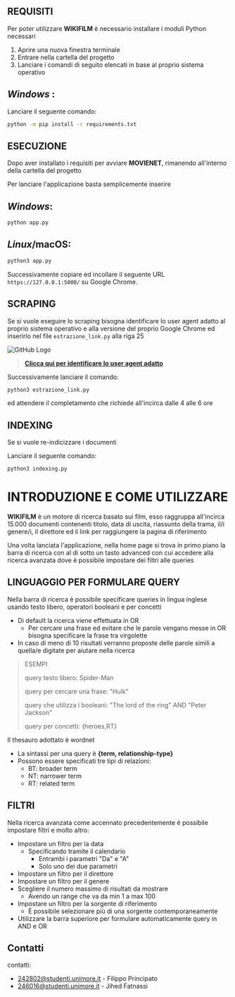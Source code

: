 
## **REQUISITI**

Per poter utilizzare **WIKIFILM** è necessario installare i moduli Python necessari

1. Aprire una nuova finestra terminale
2. Entrare nella cartella del progetto
3. Lanciare i comandi di seguito elencati in base al proprio sistema operativo

## *Windows* :

Lanciare il seguente comando:

```bash
python -m pip install -r requirements.txt
```

## **ESECUZIONE**

Dopo aver installato i requisiti per avviare **MOVIENET**, rimanendo all'interno della cartella del progetto

Per lanciare l'applicazione basta semplicemente inserire

## *Windows*:

```bash
python app.py
```

## *Linux*/macOS: 

```bash
python3 app.py
```

Successivamente copiare ed incollare il seguente URL `https://127.0.0.1:5000/` su Google Chrome.

## **SCRAPING**

Se si vuole eseguire lo scraping bisogna identificare lo user agent adatto al proprio sistema operativo e alla versione del proprio Google Chrome ed inserirlo nel file `estrazione_link.py` alla riga 25

![GitHub Logo](/HDR.png)

>[**Clicca qui per identificare lo user agent adatto**](https://developers.whatismybrowser.com/useragents/explore/)

Successivamente lanciare il comando:

```bash
python3 estrazione_link.py
```
ed attendere il completamento che richiede all'incirca dalle 4 alle 6 ore

## **INDEXING**

Se si vuole re-indicizzare i documenti 

Lanciare il seguente comando:

```bash
python3 indexing.py
```

# **INTRODUZIONE E COME UTILIZZARE**

**WIKIFILM** è un motore di ricerca basato sui film, esso raggruppa all'incirca 15.000 documenti contenenti titolo, data di uscita, riassunto della trama, il/i genere/i, il direttore ed il link per raggiungere la pagina di riferimento 

Una volta lanciata l'applicazione, nella home page si trova in primo piano la barra di ricerca con al di sotto un tasto advanced con cui accedere alla ricerca avanzata dove è possibile impostare dei filtri alle queries

## **LINGUAGGIO PER FORMULARE QUERY**

Nella barra di ricerca è possibile specificare queries in lingua inglese usando testo libero, operatori booleani e per concetti
* Di default la ricerca viene effettuata in OR
    * Per cercare una frase ed evitare che le parole vengano messe in OR bisogna specificare la frase tra virgolette
* In caso di meno di 10 risultati verranno proposte delle parole simili a quella/e digitate per aiutare nella ricerca

>ESEMPI 
>
>query testo libero: Spider-Man
>
>query per cercare una frase: "Hulk"
>
>query che utilizza i booleani: "The lord of the ring" AND "Peter Jackson"
>
>query per concetti: {heroes,RT}

Il thesauro adottato è wordnet
* La sintassi per una query è **{term, relationship-type}**
* Possono essere specificati tre tipi di relazioni:
    * BT: broader term
    * NT: narrower term
    * RT: related term

## **FILTRI**

Nella ricerca avanzata come accennato precedentemente è possibile impostare filtri e molto altro:

* Impostare un filtro per la data
    * Specificando tramite il calendario
        * Entrambi i parametri "Da" e "A"
        * Solo uno dei due parametri
* Impostare un filtro per il direttore
* Impostare un filtro per il genere
* Scegliere il numero massimo di risultati da mostrare
    * Avendo un range che va da min 1 a max 100
* Impostare un filtro per la sorgente di riferimento
    * È possibile selezionare più di una sorgente contemporaneamente
* Utilizzare la barra superiore per formulare automaticamente query in AND e OR

## **Contatti**

contatti:
* 242802@studenti.unimore.it - Filippo Principato
* 246016@studenti.unimore.it - Jihed Fatnassi